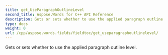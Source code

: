 ```yaml
---
title: get_UseParagraphOutlineLevel
second_title: Aspose.Words for C++ API Reference
description: Gets or sets whether to use the applied paragraph outline level. 
type: docs
weight: 0
url: /cpp/aspose.words.fields/fieldtoc/get_useparagraphoutlinelevel/
---
```


Gets or sets whether to use the applied paragraph outline level. 

